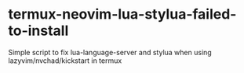 # termux-neovim-lua-stylua-failed-to-install
Simple script to fix lua-language-server and stylua when using lazyvim/nvchad/kickstart in termux
